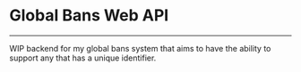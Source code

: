 # Global Bans Web API

---

WIP backend for my global bans system that aims to have the ability to support any that has a unique identifier.
